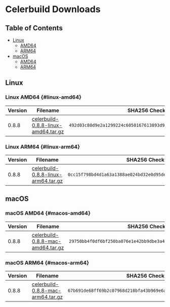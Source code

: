 # Celerbuild Downloads

## Table of Contents
- [Linux](#linux)
    - [AMD64](#linux-amd64)
    - [ARM64](#linux-arm64)
- [macOS](#macos)
    - [AMD64](#macos-amd64)
    - [ARM64](#macos-arm64)

## Linux

### Linux AMD64 {#linux-amd64}

| Version | Filename | SHA256 Checksum |
|---------|----------|-----------------|
| 0.8.8 | [celerbuild-0.8.8-linux-amd64.tar.gz](https://raw.githubusercontent.com/celerbuild/download/refs/heads/main/celerbuild-0.8.8-linux-amd64.tar.gz) | `492d03c80d9e2a1299224c6050167613893d9fd76a7012b778d8ec425f47e458` |

### Linux ARM64 {#linux-arm64}

| Version | Filename | SHA256 Checksum |
|---------|----------|-----------------|
| 0.8.8 | [celerbuild-0.8.8-linux-arm64.tar.gz](https://raw.githubusercontent.com/celerbuild/download/refs/heads/main/celerbuild-0.8.8-linux-arm64.tar.gz) | `0cc15f798bd4d1a63a1388ae024bd32e0d95def4fa216813f48e9ba9a71b418f` |

## macOS

### macOS AMD64 {#macos-amd64}

| Version | Filename | SHA256 Checksum |
|---------|----------|-----------------|
| 0.8.8 | [celerbuild-0.8.8-mac-amd64.tar.gz](https://raw.githubusercontent.com/celerbuild/download/refs/heads/main/celerbuild-0.8.8-mac-amd64.tar.gz) | `29750bb4f0df6bf250ba076e1e42bb9dbe3a48b4bcd7a5ee915e02adc83c0e3d` |

### macOS ARM64 {#macos-arm64}

| Version | Filename | SHA256 Checksum |
|---------|----------|-----------------|
| 0.8.8 | [celerbuild-0.8.8-mac-arm64.tar.gz](https://raw.githubusercontent.com/celerbuild/download/refs/heads/main/celerbuild-0.8.8-mac-arm64.tar.gz) | `67b691de68ff69b2c07968d218bfa43b969e6a8080a094030c956502b1c27e9f` |